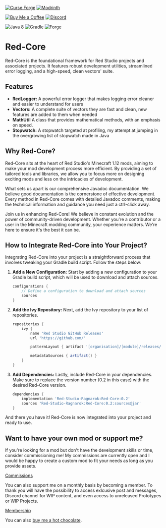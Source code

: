 [![Curse Forge](https://cdn.jsdelivr.net/npm/@intergrav/devins-badges@3/assets/cozy/available/curseforge_vector.svg)](https://www.curseforge.com/minecraft/mc-mods/)
[![Modrinth](https://cdn.jsdelivr.net/npm/@intergrav/devins-badges@3/assets/cozy/available/modrinth_vector.svg)](https://modrinth.com/mod/)

[![Buy Me a Coffee](https://cdn.jsdelivr.net/npm/@intergrav/devins-badges@3/assets/cozy/donate/buymeacoffee-singular_vector.svg)](https://www.buymeacoffee.com/desoroxxx)
[![Discord](https://cdn.jsdelivr.net/npm/@intergrav/devins-badges@3/assets/cozy/social/discord-plural_vector.svg)](https://discord.gg/hKpUYx7VwS)

[![Java 8](https://cdn.jsdelivr.net/npm/@intergrav/devins-badges@3/assets/cozy/built-with/java8_vector.svg)](https://adoptium.net/temurin/releases/?version=8)
[![Gradle](https://cdn.jsdelivr.net/npm/@intergrav/devins-badges@3/assets/cozy/built-with/gradle_vector.svg)](https://gradle.org/)
[![Forge](https://cdn.jsdelivr.net/npm/@intergrav/devins-badges@3/assets/cozy/supported/forge_vector.svg)](http://files.minecraftforge.net/maven/net/minecraftforge/forge/index_1.12.2.html)

# Red-Core

Red-Core is the foundational framework for Red Studio projects and associated projects. It features robust development utilities, streamlined error logging, and a high-speed, clean vectors' suite.

## Features

- **RedLogger:** A powerful error logger that makes logging error cleaner and easier to understand for users
- **Vectors:** A complete suite of vectors they are fast and clean, new features are added to them when needed
- **MathUtil** A class that provides mathematical methods, with an emphasis on speed.
- **Stopwatch:** A stopwatch targeted at profiling, my attempt at jumping in the overgrowing list of stopwatch made in Java

## Why Red-Core?

Red-Core sits at the heart of Red Studio's Minecraft 1.12 mods, aiming to make your mod development process more efficient. By providing a set of tailored tools and libraries, we allow you to focus more on designing exciting mods and less on the intricacies of development.

What sets us apart is our comprehensive Javadoc documentation. We believe good documentation is the cornerstone of effective development. Every method in Red-Core comes with detailed Javadoc comments, making the technical information and guidance you need just a ctrl-click away.

Join us in enhancing Red-Core! We believe in constant evolution and the power of community-driven development. Whether you're a contributor or a user in the Minecraft modding community, your experience matters. We're here to ensure it's the best it can be.

## How to Integrate Red-Core into Your Project?

Integrating Red-Core into your project is a straightforward process that involves tweaking your Gradle build script. Follow the steps below:

1. **Add a New Configuration:** Start by adding a new configuration to your Gradle build script, which will be used to download and attach sources.

    ```groovy
    configurations {
        // Define a configuration to download and attach sources
        sources
    }
    ```

2. **Add the Ivy Repository:** Next, add the Ivy repository to your list of repositories.

    ```groovy
    repositories {
        ivy {
            name 'Red Studio GitHub Releases'
            url 'https://github.com/'

            patternLayout { artifact '[organisation]/[module]/releases/download/[revision]/[module]-[revision](-[classifier]).[ext]' }

            metadataSources { artifact() }
        }
    }
    ```

3. **Add Dependencies:** Lastly, include Red-Core in your dependencies. Make sure to replace the version number (0.2 in this case) with the desired Red-Core version.

    ```groovy
    dependencies {
        implementation 'Red-Studio-Ragnarok:Red-Core:0.2'
        sources 'Red-Studio-Ragnarok:Red-Core:0.2:sources@jar'
    }
    ```

And there you have it! Red-Core is now integrated into your project and ready to use.

## Want to have your own mod or support me?

If you're looking for a mod but don't have the development skills or time, consider commissioning me!
My commissions are currently open and I would be happy to create a custom mod to fit your needs as long as you provide assets.

[Commissions]

You can also support me on a monthly basis by becoming a member.
To thank you will have the possibility to access exlcusive post and messages, Discord channel for WIP content, and even access to unreleased Prototypes or WIP Projects.

[Membership]

You can also [buy me a hot chocolate].

[Commissions]: https://www.buymeacoffee.com/desoroxxx/commissions
[Membership]: https://www.buymeacoffee.com/desoroxxx/membership
[buy me a hot chocolate]: https://www.buymeacoffee.com/desoroxxx
